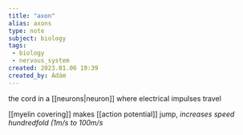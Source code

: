 ```yaml
---
title: "axon"
alias: axons
type: note
subject: biology
tags:
 - biology
 - nervous_system
created: 2023.01.06 19:39
created_by: Ádám
---
```

the cord in a [[neurons|neuron]] where electrical impulses travel

[[myelin covering]] makes [[action potential]] jump, __increases speed _hundredfold__ (1m/s to 100m/s_
